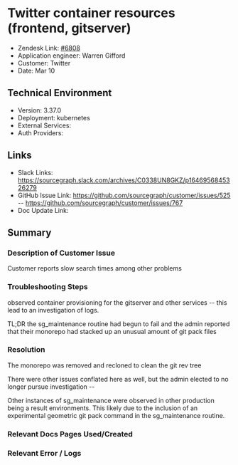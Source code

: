 
# Twitter container resources (frontend, gitserver) <!-- Ticket Title  Hint: include keywords to make it searchable -->

- Zendesk Link: [#6808](https://sourcegraph.zendesk.com/agent/tickets/6808)
- Application engineer: Warren Gifford
- Customer: Twitter <!-- Redact if this contains personally identifying information -->
- Date: Mar 10

<!-- Data populated from integration, speak to Ben Gordon or Michael Bali if not working -->
<!-- During Internal team trial, fill missing data manually (we are waiting for all data to sync) -->

## Technical Environment
- Version: 3.37.0​
- Deployment: kubernetes
- External Services:
- Auth Providers:


## Links
<!-- Data for application engineer manual entry -->
- Slack Links: https://sourcegraph.slack.com/archives/C0338UN8GKZ/p1646956845326279
- GitHub Issue Link: https://github.com/sourcegraph/customer/issues/525 -- https://github.com/sourcegraph/customer/issues/767
- Doc Update Link:

## Summary
### Description of Customer Issue

Customer reports slow search times among other problems

### Troubleshooting Steps

observed container provisioning for the gitserver and other services -- this lead to an investigation of logs.

TL;DR the sg_maintenance routine had begun to fail and the admin reported that their monorepo had stacked up an unusual amount of git pack files

### Resolution

The monorepo was removed and recloned to clean the git rev tree

There were other issues conflated here as well, but the admin elected to no longer pursue investigation -- 

Other instances of sg_maintenance were observed in other production  being a result environments. This likely due to the inclusion of an experimental geometric git pack command in the sg_maintenance routine.

### Relevant Docs Pages Used/Created

### Relevant Error / Logs
<!-- Please redact keys, tokens, and personal identifying information -->


<!-- Once complete, upload a copy to https://github.com/sourcegraph/support-tools-internal/tree/main/resolved-tickets as a .md file -->
<!-- Name the file 6808.md -->

